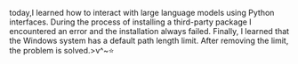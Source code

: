 today,I learned how to interact with large language models using Python interfaces. During the process of installing a third-party package I encountered an error and the installation always failed. Finally, I learned that the Windows system has a default path length limit. After removing the limit, the problem is solved.>v^~⭐
